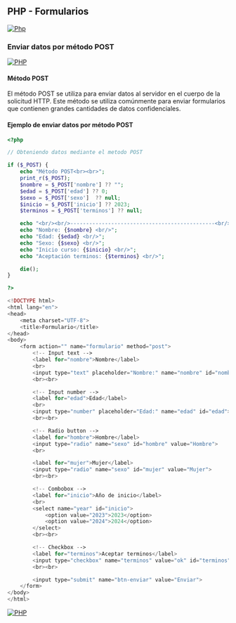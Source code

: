 ## PHP - Formularios
[![Php](https://img.shields.io/badge/Php_formularios-787CB5?style=for-the-badge&logo=php&logoColor=white&labelColor=101010)](https://github.com/Alberto-mt/PHP/blob/main/PHP/Apuntes_form/index.md)

### Enviar datos por método POST
[![PHP](https://img.shields.io/badge/Enviar_datos_POST-44c04c?style=for-the-badge&logo=php&logoColor=white&labelColor=101010)](https://github.com/Alberto-mt/PHP/blob/main/PHP/Apuntes_form/categories/Enviar_datos_POST.md)

#### Método POST
El método POST se utiliza para enviar datos al servidor en el cuerpo de la solicitud HTTP. Este método se utiliza comúnmente para enviar formularios que contienen grandes cantidades de datos confidenciales.

#### Ejemplo de enviar datos por método POST
```php
<?php 

// Obteniendo datos mediante el metodo POST

if ($_POST) {
	echo "Método POST<br><br>";
	print_r($_POST);
	$nombre = $_POST['nombre'] ?? "";
	$edad = $_POST['edad'] ?? 0;
	$sexo = $_POST['sexo']  ?? null;
	$inicio = $_POST['inicio'] ?? 2023;
	$terminos = $_POST['terminos'] ?? null;

	echo "<br/><br/>----------------------------------------------<br/>";
	echo "Nombre: {$nombre} <br/>";
	echo "Edad: {$edad} <br/>";
	echo "Sexo: {$sexo} <br/>";
	echo "Inicio curso: {$inicio} <br/>";
	echo "Aceptación terminos: {$terminos} <br/>";

	die();
}

?>

<!DOCTYPE html>
<html lang="en">
<head>
	<meta charset="UTF-8">
	<title>Formulario</title>
</head>
<body>
	<form action="" name="formulario" method="post">
		<!-- Input text -->
		<label for="nombre">Nombre</label>
		<br>
		<input type="text" placeholder="Nombre:" name="nombre" id="nombre">
		<br><br>

		<!-- Input number -->
		<label for="edad">Edad</label>
		<br>
		<input type="number" placeholder="Edad:" name="edad" id="edad">
		<br><br>

		<!-- Radio button -->
		<label for="hombre">Hombre</label>
		<input type="radio" name="sexo" id="hombre" value="Hombre">
		<br>

		<label for="mujer">Mujer</label>
		<input type="radio" name="sexo" id="mujer" value="Mujer">
		<br><br>

		<!-- Combobox -->
		<label for="inicio">Año de inicio</label>
		<br>
		<select name="year" id="inicio">
			<option value="2023">2023</option>
			<option value="2024">2024</option>
		</select>
		<br><br>

		<!-- Checkbox -->
		<label for="terminos">Aceptar terminos</label>
		<input type="checkbox" name="terminos" value="ok" id="terminos">
		<br><br>

		<input type="submit" name="btn-enviar" value="Enviar">
	</form>
</body>
</html>
```

[![PHP](https://img.shields.io/badge/Enviar_datos_POST-44c04c?style=for-the-badge&label=&#9650;&logoColor=white&labelColor=101010)](https://github.com/Alberto-mt/PHP/blob/main/PHP/Apuntes_form/categories/Enviar_datos_POST.md)
